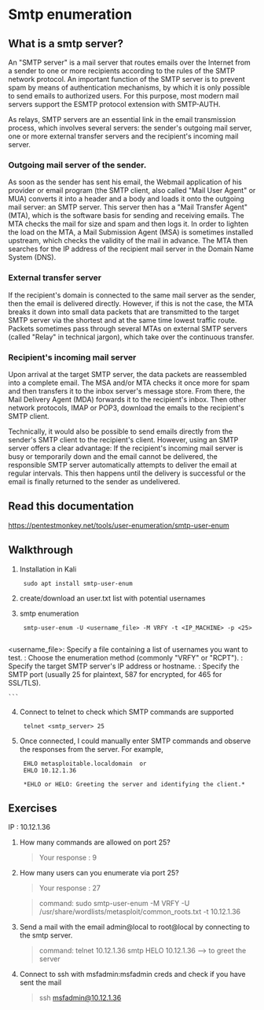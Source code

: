 # Smtp  enumeration 

## What is a smtp server?
An "SMTP server" is a mail server that routes emails over the Internet from a sender to one or more recipients according to the rules of the SMTP network protocol. An important function of the SMTP server is to prevent spam by means of authentication mechanisms, by which it is only possible to send emails to authorized users. For this purpose, most modern mail servers support the ESMTP protocol extension with SMTP-AUTH.

As relays, SMTP servers are an essential link in the email transmission process, which involves several servers: the sender's outgoing mail server, one or more external transfer servers and the recipient's incoming mail server.

### Outgoing mail server of the sender.
As soon as the sender has sent his email, the Webmail application of his provider or email program (the SMTP client, also called "Mail User Agent" or MUA) converts it into a header and a body and loads it onto the outgoing mail server: an SMTP server. This server then has a "Mail Transfer Agent" (MTA), which is the software basis for sending and receiving emails. The MTA checks the mail for size and spam and then logs it. In order to lighten the load on the MTA, a Mail Submission Agent (MSA) is sometimes installed upstream, which checks the validity of the mail in advance. The MTA then searches for the IP address of the recipient mail server in the Domain Name System (DNS).

### External transfer server
If the recipient's domain is connected to the same mail server as the sender, then the email is delivered directly. However, if this is not the case, the MTA breaks it down into small data packets that are transmitted to the target SMTP server via the shortest and at the same time lowest traffic route. Packets sometimes pass through several MTAs on external SMTP servers (called "Relay" in technical jargon), which take over the continuous transfer.

### Recipient's incoming mail server
Upon arrival at the target SMTP server, the data packets are reassembled into a complete email. The MSA and/or MTA checks it once more for spam and then transfers it to the inbox server's message store. From there, the Mail Delivery Agent (MDA) forwards it to the recipient's inbox. Then other network protocols, IMAP or POP3, download the emails to the recipient's SMTP client.

Technically, it would also be possible to send emails directly from the sender's SMTP client to the recipient's client. However, using an SMTP server offers a clear advantage: If the recipient's incoming mail server is busy or temporarily down and the email cannot be delivered, the responsible SMTP server automatically attempts to deliver the email at regular intervals. This then happens until the delivery is successful or the email is finally returned to the sender as undelivered.

## Read this documentation 
https://pentestmonkey.net/tools/user-enumeration/smtp-user-enum

## Walkthrough
1. Installation in Kali

		sudo apt install smtp-user-enum 
		
2. create/download an user.txt list with potential usernames
3. smtp enumeration 

		smtp-user-enum -U <username_file> -M VRFY -t <IP_MACHINE> -p <25>
			
	```
<username_file>: Specify a file containing a list of usernames you want to 
	test.
<method>: Choose the enumeration method (commonly "VRFY" or "RCPT").
<target>: Specify the target SMTP server's IP address or hostname.
<port>: Specify the SMTP port (usually 25 for plaintext, 587 for encrypted, for 465 for SSL/TLS).
	    
	```

4. Connect to telnet to check which SMTP commands are supported

		telnet <smtp_server> 25
		
5. Once connected, I could manually enter SMTP commands and observe the responses from the server. For example,

		EHLO metasploitable.localdomain  or
		EHLO 10.12.1.36
		
		*EHLO or HELO: Greeting the server and identifying the client.*

## Exercises 

IP : 10.12.1.36 

1. How many commands are allowed on port 25?

    > Your response : 9
    
1. How many users can you enumerate via port 25?

    > Your response : 27
    
    > command: sudo smtp-user-enum -M VRFY -U /usr/share/wordlists/metasploit/common_roots.txt -t 10.12.1.36
    
1. Send a mail with the email admin@local to root@local by connecting to the smtp server.
    > command: telnet 10.12.1.36 smtp
    HELO 10.12.1.36 --> to greet the server
        
1. Connect to ssh with msfadmin:msfadmin creds and check if you have sent the mail
	> ssh msfadmin@10.12.1.36
    
